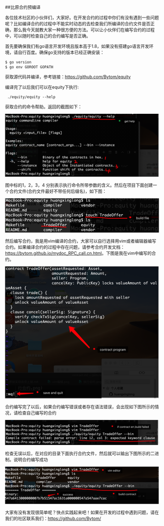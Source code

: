 ##比原合约预编译



各位技术社区的小伙伴们，大家好。在开发合约的过程中你们有没有遇到一些问题呢？比如编译合约的过程中不能实时动态的去检查我们所编译的合约文件是否正确，那么我今天就教大家一种很方便的方法。可以让小伙伴们在编写合约的过程中，可以随时检查自己的合约编写是否正确。

首先要确保我们有go语言开发环境且版本高于1.8，如果没有搭建go语言开发环境，请自行百度。确保go支持的版本已经正确安装：

    $ go version
    $ go env GOROOT GOPATH
         
 获取源代码并编译，参考链接：<https://github.com/Bytom/equity>
 
 编译完了以后我们可以在equity下执行:
 
     ./equity/equity --help
    
  获取合约的命令帮助。返回的截图如下：
     
 ![avatar](https://raw.githubusercontent.com/huangxinglong/picture/master/20181113/帮助命令.png)
 
图中标的1，2，3，4 分别表示执行命令所带参数的含义。然后在项目下面创建一个合约文件(合约文件最好不带任何后缀名)，如下图：

 ![avatar](https://raw.githubusercontent.com/huangxinglong/picture/master/20181113/创建文件.png)
 
然后编写合约，我是用vim编译的合约，大家可以自行选择用vim或者编辑器编写合约。如果编译合约的过程中存在问题，请参考合约开发文档：<https://bytom.github.io/mydoc_RPC_call.cn.html>。下图是我在vim中编写的合约。

 
  ![avatar](https://raw.githubusercontent.com/huangxinglong/picture/master/20181113/创建合约.png)
  
  
  
   合约编写完了以后，如果合约编写错误或者存在语法错误，会出现如下图所示的情况，请检查自己编写的合约
   
   
  ![avatar](https://raw.githubusercontent.com/huangxinglong/picture/master/20181113/合约错误.png)
  
 检查无误以后，在对应的目录下面执行合约文件，然后就可以输出下图所示的二进制。说明合约编写成功
  
  
   ![avatar](https://github.com/huangxinglong/picture/raw/master/20181113/编译合约.png)
 
 
 大家有没有发现很简单呢？快点实践起来吧！如果在开发的过程中遇到问题，请在我们的社区联系我们：<https://github.com/Bytom/>
 
        
 


  